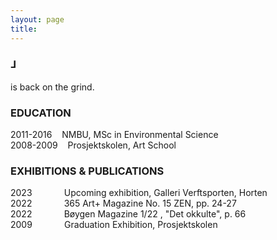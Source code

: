 ```yaml
---
layout: page
title: 
---
```

<div class="header__inline" style="max-width:600px">
    <H3>⅃</H3> <p> is back on the grind.</p>
</div>


### EDUCATION

2011-2016 &nbsp;&nbsp; NMBU, MSc in Environmental Science  
2008-2009 &nbsp;&nbsp; Prosjektskolen, Art School  

### EXHIBITIONS & PUBLICATIONS

2023 &nbsp;&nbsp;&nbsp;&nbsp;&nbsp;&nbsp;&nbsp;&nbsp;&nbsp;&nbsp;&nbsp; Upcoming exhibition, Galleri Verftsporten, Horten  
2022 &nbsp;&nbsp;&nbsp;&nbsp;&nbsp;&nbsp;&nbsp;&nbsp;&nbsp;&nbsp;&nbsp; 365 Art+ Magazine No. 15 ZEN, pp. 24-27  
2022 &nbsp;&nbsp;&nbsp;&nbsp;&nbsp;&nbsp;&nbsp;&nbsp;&nbsp;&nbsp;&nbsp; Bøygen Magazine 1/22 , "Det okkulte", p. 66  
2009 &nbsp;&nbsp;&nbsp;&nbsp;&nbsp;&nbsp;&nbsp;&nbsp;&nbsp;&nbsp;&nbsp; Graduation Exhibition, Prosjektskolen  
